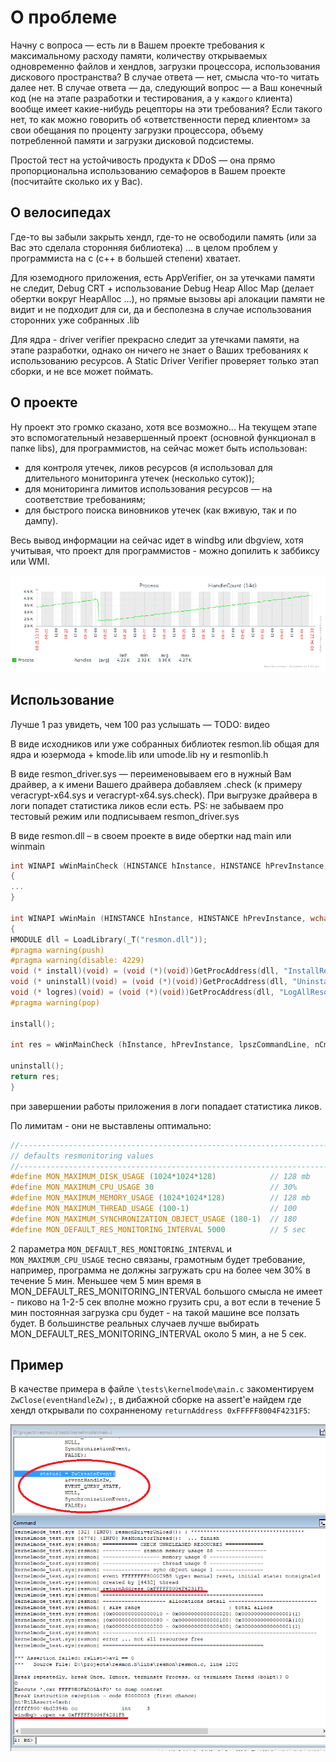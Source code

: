 # О проблеме

Начну с вопроса — есть ли в Вашем проекте требования к максимальному расходу памяти, количеству открываемых одновременно файлов и хендлов, загрузки процессора, использования дискового пространства? В случае ответа — нет, смысла что-то читать далее нет. В случае ответа — да, следующий вопрос — а Ваш конечный код (не на этапе разработки и тестирования, а у `каждого` клиента) вообще имеет какие-нибудь рецепторы на эти требования? Если такого нет, то как можно говорить об «ответственности перед клиентом» за свои обещания по проценту загрузки процессора, объему потребленной памяти и загрузки дисковой подсистемы.

Простой тест на устойчивость продукта к DDoS — она прямо пропорциональна использованию семафоров в Вашем проекте (посчитайте сколько их у Вас).

## О велосипедах

Где-то вы забыли закрыть хендл, где-то не освободили память (или за Вас это сделала сторонняя библиотека) … в целом проблем у программиста на c (c++ в большей степени) хватает.

Для юземодного приложения, есть AppVerifier, он за утечками памяти не следит, Debug CRT + использование Debug Heap Alloc Map (делает обертки вокруг HeapAlloc …), но прямые вызовы api алокации памяти не видит и не подходит для си, да и бесполезна в случае использования сторонних уже собранных .lib

Для ядра - driver verifier прекрасно следит за утечками памяти, на этапе разработки, однако он ничего не знает о Ваших требованиях к использованию ресурсов. А Static Driver Verifier  проверяет только этап сборки, и не все может поймать.

## О проекте
Ну проект это громко сказано, хотя все возможно...
На текущем этапе это вспомогательный незавершенный проект (основной функционал в папке libs), для программистов, на сейчас может быть использован:
  * для контроля утечек, ликов ресурсов (я использовал для длительного мониторинга утечек (несколько суток));
  * для мониторинга лимитов использования ресурсов — на соответствие требованиям;
  * для быстрого поиска виновников утечек (как вживую, так и по дампу).


Весь вывод информации на сейчас идет в windbg или dbgview, хотя учитывая, что проект для программистов - можно допилить к заббиксу или WMI.

![glTF model viewer](docs/hleak.png)

## Использование

Лучше 1 раз увидеть, чем 100 раз услышать — TODO: видео

В виде исходников или уже собранных  библиотек resmon.lib общая для ядра и юзермода + kmode.lib или umode.lib ну и resmonlib.h

В виде resmon_driver.sys — переименовываем его в нужный Вам драйвер, а к имени Вашего драйвера добавляем .check (к примеру veracrypt-x64.sys и veracrypt-x64.sys.check). При выгрузке драйвера в логи попадет статистика ликов если есть. PS: не забываем про тестовый режим или подписываем  resmon_driver.sys

В виде resmon.dll – в своем проекте в виде обертки над main или winmain
```c
int WINAPI wWinMainCheck (HINSTANCE hInstance, HINSTANCE hPrevInstance, wchar_t *lpszCommandLine, int nCmdShow)
{
...
}

int WINAPI wWinMain (HINSTANCE hInstance, HINSTANCE hPrevInstance, wchar_t *lpszCommandLine, int nCmdShow)
{
HMODULE dll = LoadLibrary(_T("resmon.dll"));
#pragma warning(push)
#pragma warning(disable: 4229)
void (* install)(void) = (void (*)(void))GetProcAddress(dll, "InstallResMon");
void (* uninstall)(void) = (void (*)(void))GetProcAddress(dll, "UninstallResMon");
void (* logres)(void) = (void (*)(void))GetProcAddress(dll, "LogAllResources");
#pragma warning(pop)

install();

int res = wWinMainCheck (hInstance, hPrevInstance, lpszCommandLine, nCmdShow);

uninstall();
return res;
}
```
при завершении работы приложения в логи попадает статистика ликов.

По лимитам - они не выставлены оптимально:
```c
//------------------------------------------------------------------------------
// defaults resmonitoring values
//------------------------------------------------------------------------------
#define MON_MAXIMUM_DISK_USAGE (1024*1024*128)            // 128 mb
#define MON_MAXIMUM_CPU_USAGE 30                          // 30%
#define MON_MAXIMUM_MEMORY_USAGE (1024*1024*128)          // 128 mb
#define MON_MAXIMUM_THREAD_USAGE (100-1)                  // 100
#define MON_MAXIMUM_SYNCHRONIZATION_OBJECT_USAGE (180-1)  // 180
#define MON_DEFAULT_RES_MONITORING_INTERVAL 5000          // 5 sec
```
2 параметра `MON_DEFAULT_RES_MONITORING_INTERVAL` и `MON_MAXIMUM_CPU_USAGE` тесно связаны, грамотным будет требование, например, программа не должны загружать cpu на более чем 30% в течение 5 мин. Меньшее чем 5 мин время в MON_DEFAULT_RES_MONITORING_INTERVAL большого смысла не имеет - пиково на 1-2-5 сек вполне можно грузить cpu, а вот если в течение 5 мин постоянная загрузка cpu будет - на такой машине все ползать будет. В большинстве реальных случаев лучше выбирать MON_DEFAULT_RES_MONITORING_INTERVAL около 5 мин, а не 5 сек.

## Пример

В качестве примера в файле `\tests\kernelmode\main.c` закоментируем `ZwClose(eventHandleZw);`, в дибажной сборке на assert'е найдем где хендл открывали по сохранненому `returnAddress 0xFFFFF8004F4231F5`:

![glTF model viewer](docs/resmontestleak.png)
